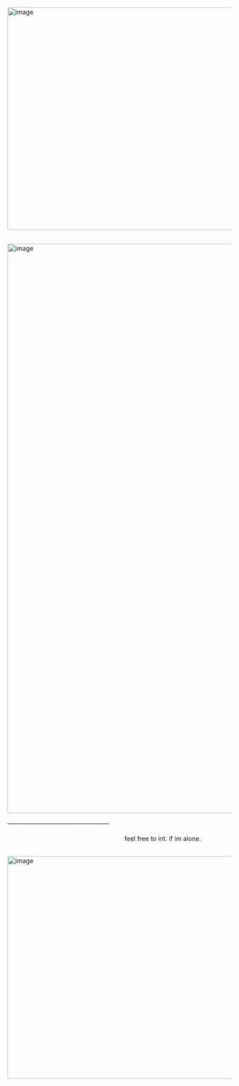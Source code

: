 
<img width="1500" height="500" alt="image" src="https://github.com/user-attachments/assets/6a1e0640-1420-441d-a51c-f3ec89bdec3f" />

        <img width="1280" height="1280" alt="image" src="https://github.com/user-attachments/assets/74dd9891-7291-4faf-8643-a80f182a1aa7" />


───────────────────────                                                                                   feel free to int. if im alone.

 <img width="1500" height="500" alt="image" src="https://github.com/user-attachments/assets/56e264a0-a98a-439b-b803-1a80a87f44ed" />
